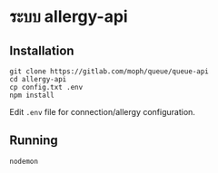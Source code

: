 # ระบบ allergy-api
## Installation

```
git clone https://gitlab.com/moph/queue/queue-api
cd allergy-api
cp config.txt .env
npm install
```

Edit `.env` file for connection/allergy configuration.

## Running

```
nodemon
```
